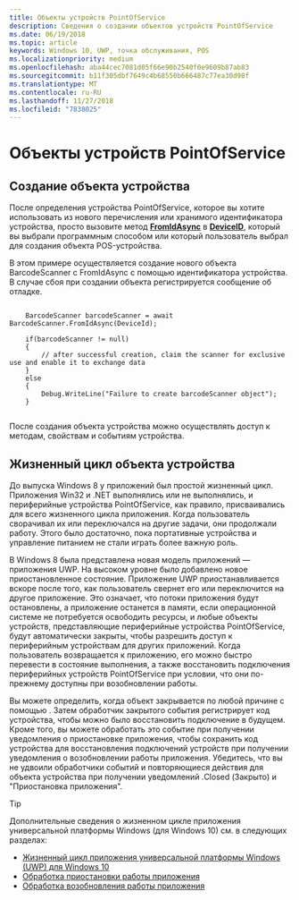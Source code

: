 ```yaml
---
title: Объекты устройств PointOfService
description: Сведения о создании объектов устройств PointOfService
ms.date: 06/19/2018
ms.topic: article
keywords: Windows 10, UWP, точка обслуживания, POS
ms.localizationpriority: medium
ms.openlocfilehash: aba44cec7081d05f66e90b2540f0e9609b87ab83
ms.sourcegitcommit: b11f305dbf7649c4b68550b666487c77ea30d98f
ms.translationtype: MT
ms.contentlocale: ru-RU
ms.lasthandoff: 11/27/2018
ms.locfileid: "7838025"
---
```

# <a name="pointofservice-device-objects"></a>Объекты устройств PointOfService

## <a name="creating-a-device-object"></a>Создание объекта устройства
После определения устройства PointOfService, которое вы хотите использовать из нового перечисления или хранимого идентификатора устройства, просто вызовите метод [**FromIdAsync**](https://docs.microsoft.com/uwp/api/windows.devices.pointofservice.barcodescanner.fromidasync) в [**DeviceID**](https://docs.microsoft.com/uwp/api/windows.devices.enumeration.deviceinformation.id), который вы выбрали программным способом или который пользователь выбрал для создания объекта POS-устройства.

В этом примере осуществляется создание нового объекта BarcodeScanner с FromIdAsync с помощью идентификатора устройства. В случае сбоя при создании объекта регистрируется сообщение об отладке.

```Csharp

    BarcodeScanner barcodeScanner = await BarcodeScanner.FromIdAsync(DeviceId);

    if(barcodeScanner != null)
    {
        // after successful creation, claim the scanner for exclusive use and enable it to exchange data
    }
    else
    {
        Debug.WriteLine("Failure to create barcodeScanner object");
    }
    
```

После создания объекта устройства можно осуществлять доступ к методам, свойствам и событиям устройства.  

## <a name="device-object-lifecycle"></a>Жизненный цикл объекта устройства
До выпуска Windows 8 у приложений был простой жизненный цикл. Приложения Win32 и .NET выполнялись или не выполнялись, и периферийные устройства PointOfService, как правило, присваивались для всего жизненного цикла приложения. Когда пользователь сворачивал их или переключался на другие задачи, они продолжали работу. Этого было достаточно, пока портативные устройства и управление питанием не стали играть более важную роль.

В Windows 8 была представлена новая модель приложений — приложения UWP. На высоком уровне было добавлено новое приостановленное состояние. Приложение UWP приостанавливается вскоре после того, как пользователь свернет его или переключится на другое приложение. Это означает, что потоки приложения будут остановлены, а приложение останется в памяти, если операционной системе не потребуется освободить ресурсы, и любые объекты устройств, представляющие периферийные устройства PointOfService, будут автоматически закрыты, чтобы разрешить доступ к периферийным устройствам для других приложений. Когда пользователь возвращается к приложению, его можно быстро перевести в состояние выполнения, а также восстановить подключения периферийных устройств PointOfService при условии, что они по-прежнему доступны при возобновлении работы.

Вы можете определить, когда объект закрывается по любой причине с помощью <DeviceObject>. Затем обработчик закрытого события регистрирует код устройства, чтобы можно было восстановить подключение в будущем.   Кроме того, вы можете обработать это событие при получении уведомления о приостановке приложения, чтобы сохранить код устройства для восстановления подключений устройств при получении уведомления о возобновлении работы приложения.  Убедитесь, что вы не удвоили обработчики событий и повторяющиеся действия для объекта устройства при получении уведомлений <DeviceObject>.Closed (Закрыто) и "Приостановка приложения".

> [!TIP]
> Дополнительные сведения о жизненном цикле приложения универсальной платформы Windows (для Windows 10) см. в следующих разделах:
> - [Жизненный цикл приложения универсальной платформы Windows (UWP) для Windows 10](../launch-resume/app-lifecycle.md)
> - [Обработка приостановки работы приложения](../launch-resume/suspend-an-app.md)
> - [Обработка возобновления работы приложения](../launch-resume/resume-an-app.md)
